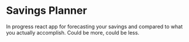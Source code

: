 # Savings Planner

In progress react app for forecasting your savings and compared to what you actually accomplish. Could be more, could be less.
